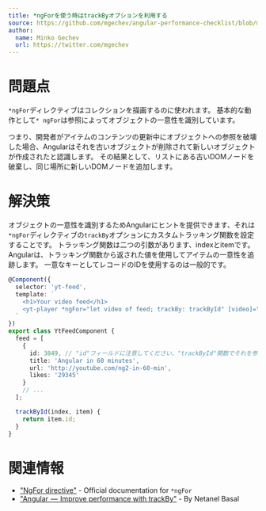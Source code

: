 ```yaml
---
title: *ngForを使う時はtrackByオプションを利用する
source: https://github.com/mgechev/angular-performance-checklist/blob/master/README.ja-JP.md#use-trackby-option
author:
  name: Minko Gechev
  url: https://twitter.com/mgechev
---
```


# 問題点

`*ngFor`ディレクティブはコレクションを描画するのに使われます。
 基本的な動作として`* ngFor`は参照によってオブジェクトの一意性を識別しています。

つまり、開発者がアイテムのコンテンツの更新中にオブジェクトへの参照を破壊した場合、Angularはそれを古いオブジェクトが削除されて新しいオブジェクトが作成されたと認識します。
その結果として、リストにある古いDOMノードを破棄し、同じ場所に新しいDOMノードを追加します。

# 解決策

オブジェクトの一意性を識別するためAngularにヒントを提供できます、それは`*ngFor`ディレクティブの`trackBy`オプションにカスタムトラッキング関数を設定することです。
トラッキング関数は二つの引数があります、indexとitemです。 Angularは、トラッキング関数から返された値を使用してアイテムの一意性を追跡します。
一意なキーとしてレコードのIDを使用するのは一般的です。

```ts
@Component({
  selector: 'yt-feed',
  template: `
    <h1>Your video feed</h1>
    <yt-player *ngFor="let video of feed; trackBy: trackById" [video]="video"></yt-player>
  `
})
export class YtFeedComponent {
  feed = [
    {
      id: 3849, // "id"フィールドに注意してください、"trackById"関数でそれを参照します
      title: 'Angular in 60 minutes',
      url: 'http://youtube.com/ng2-in-60-min',
      likes: '29345'
    }
    // ...
  ];

  trackById(index, item) {
    return item.id;
  }
}
```

# 関連情報

- ["NgFor directive"](https://angular.io/docs/ts/latest/api/common/index/NgFor-directive.html) - Official documentation for `*ngFor`
- ["Angular  —  Improve performance with trackBy"](https://netbasal.com/angular-2-improve-performance-with-trackby-cc147b5104e5) - By Netanel Basal
